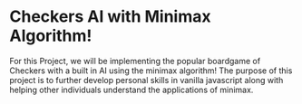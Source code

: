 # Checkers AI with Minimax Algorithm!

For this Project, we will be implementing the popular boardgame of Checkers with a built in AI using the minimax algorithm!
The purpose of this project is to further develop personal skills in vanilla javascript along with helping other individuals
understand the applications of minimax.